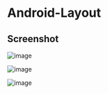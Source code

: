 # Android-Layout

## Screenshot 
![image](https://user-images.githubusercontent.com/47216278/174430549-3516deac-baca-44f3-8704-d92510d00dae.png)

![image](https://user-images.githubusercontent.com/47216278/174430558-fb9942fd-bbd5-41aa-8d8f-a394f1faa982.png)


![image](https://user-images.githubusercontent.com/47216278/174430563-3fdeebf2-33de-4564-9719-85d05cb39d78.png)


